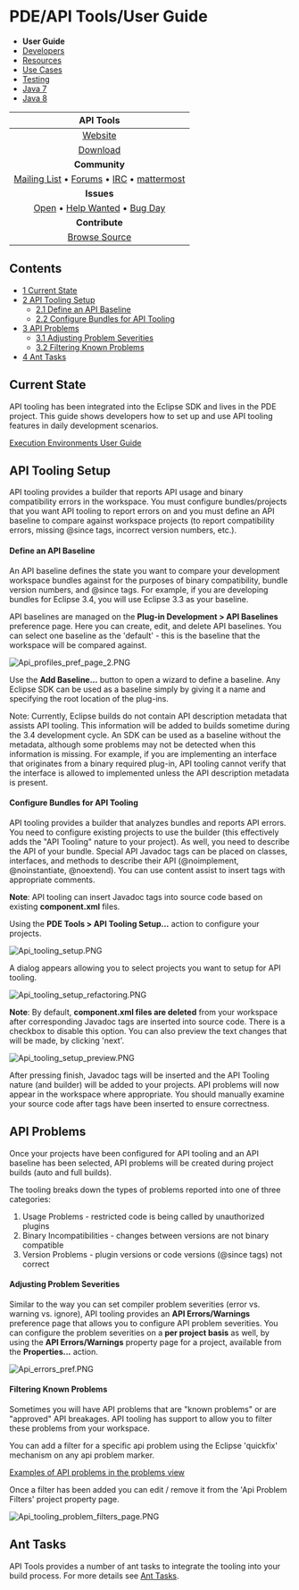 PDE/API Tools/User Guide
========================

*   **User Guide**
*   [Developers](/index.php?title=PDE/API_Tools/Developers&action=edit&redlink=1 "PDE/API Tools/Developers (page does not exist)")
*   [Resources](/PDE/API_Tools/Resources "PDE/API Tools/Resources")
*   [Use Cases](/PDE/API_Tools/Use_Cases "PDE/API Tools/Use Cases")
*   [Testing](/PDE/API_Tools/Testing "PDE/API Tools/Testing")
*   [Java 7](/PDE/API_Tools/Java7 "PDE/API Tools/Java7")
*   [Java 8](/PDE/API_Tools/Java8 "PDE/API Tools/Java8")

| **API Tools** |
| :-: |
| [Website](http://www.eclipse.org/pde/pde-api-tools/) |
| [Download](http://download.eclipse.org/eclipse/downloads/) |
| **Community** |
| [Mailing List](https://dev.eclipse.org/mailman/listinfo/pde-dev) • [Forums](http://www.eclipse.org/forums/eclipse.platform) • [IRC](irc://irc.freenode.net/#eclipse) • [mattermost](https://mattermost.eclipse.org/eclipse/channels/town-square) |  |
| **Issues** |
| [Open](https://bugs.eclipse.org/bugs/buglist.cgi?query_format=advanced&bug_status=UNCONFIRMED&bug_status=NEW&bug_status=ASSIGNED&bug_status=REOPENED&product=PDE&component=API+Tools) • [Help Wanted](https://bugs.eclipse.org/bugs/buglist.cgi?query_format=advanced&bug_status=UNCONFIRMED&bug_status=NEW&bug_status=ASSIGNED&bug_status=REOPENED&product=PDE&component=API+Tools&keywords=helpwanted) • [Bug Day](https://bugs.eclipse.org/bugs/buglist.cgi?query_format=advanced&bug_status=UNCONFIRMED&bug_status=NEW&bug_status=ASSIGNED&bug_status=REOPENED&product=PDE&component=API+Tools&keywords=bugday) |
| **Contribute** |
| [Browse Source](http://dev.eclipse.org/viewcvs/index.cgi/) |

Contents
--------

*   [1 Current State](#Current-State)
*   [2 API Tooling Setup](#API-Tooling-Setup)
    *   [2.1 Define an API Baseline](#Define-an-API-Baseline)
    *   [2.2 Configure Bundles for API Tooling](#Configure-Bundles-for-API-Tooling)
*   [3 API Problems](#API-Problems)
    *   [3.1 Adjusting Problem Severities](#Adjusting-Problem-Severities)
    *   [3.2 Filtering Known Problems](#Filtering-Known-Problems)
*   [4 Ant Tasks](#Ant-Tasks)

Current State
-------------

API tooling has been integrated into the Eclipse SDK and lives in the PDE project. 
This guide shows developers how to set up and use API tooling features in daily development scenarios.

[Execution Environments User Guide](/PDE/API_Tools/Target_Environment/User_Guide "PDE/API Tools/Target Environment/User Guide")

API Tooling Setup
-----------------

API tooling provides a builder that reports API usage and binary compatibility errors in the workspace. 
You must configure bundles/projects that you want API tooling to report errors on and you must define an API baseline to compare against workspace projects (to report compatibility errors, missing @since tags, incorrect version numbers, etc.).

#### Define an API Baseline

An API baseline defines the state you want to compare your development workspace bundles against for the purposes of binary compatibility, bundle version numbers, and @since tags. 
For example, if you are developing bundles for Eclipse 3.4, you will use Eclipse 3.3 as your baseline.

API baselines are managed on the **Plug-in Development > API Baselines** preference page. Here you can create, edit, and delete API baselines. 
You can select one baseline as the 'default' - this is the baseline that the workspace will be compared against.

![Api_profiles_pref_page_2.PNG](https://raw.githubusercontent.com/eclipse-pde/eclipse.pde/master/docs/images/Api_profiles_pref_page_2.PNG)

Use the **Add Baseline...** button to open a wizard to define a baseline. 
Any Eclipse SDK can be used as a baseline simply by giving it a name and specifying the root location of the plug-ins.

Note: Currently, Eclipse builds do not contain API description metadata that assists API tooling. 
This information will be added to builds sometime during the 3.4 development cycle. 
An SDK can be used as a baseline without the metadata, although some problems may not be detected when this information is missing.
For example, if you are implementing an interface that originates from a binary required plug-in, API tooling cannot verify that the interface is allowed to implemented unless the API description metadata is present.

#### Configure Bundles for API Tooling

API tooling provides a builder that analyzes bundles and reports API errors. 
You need to configure existing projects to use the builder (this effectively adds the "API Tooling" nature to your project). 
As well, you need to describe the API of your bundle. 
Special API Javadoc tags can be placed on classes, interfaces, and methods to describe their API (@noimplement, @noinstantiate, @noextend). 
You can use content assist to insert tags with appropriate comments.

**Note**: API tooling can insert Javadoc tags into source code based on existing **component.xml** files.

Using the **PDE Tools > API Tooling Setup...** action to configure your projects.

![Api_tooling_setup.PNG](https://raw.githubusercontent.com/eclipse-pde/eclipse.pde/master/docs/images/Api_tooling_setup.PNG)


A dialog appears allowing you to select projects you want to setup for API tooling.

![Api_tooling_setup_refactoring.PNG](https://raw.githubusercontent.com/eclipse-pde/eclipse.pde/master/docs/images/Api_tooling_setup_refactoring.PNG)


**Note**: By default, **component.xml files are deleted** from your workspace after corresponding Javadoc tags are inserted into source code. 
There is a checkbox to disable this option. 
You can also preview the text changes that will be made, by clicking 'next'.

![Api_tooling_setup_preview.PNG](https://raw.githubusercontent.com/eclipse-pde/eclipse.pde/master/docs/images/Api_tooling_setup_preview.PNG)

After pressing finish, Javadoc tags will be inserted and the API Tooling nature (and builder) will be added to your projects. 
API problems will now appear in the workspace where appropriate. 
You should manually examine your source code after tags have been inserted to ensure correctness.

API Problems
------------

Once your projects have been configured for API tooling and an API baseline has been selected, API problems will be created during project builds (auto and full builds).

The tooling breaks down the types of problems reported into one of three categories:

1.  Usage Problems - restricted code is being called by unauthorized plugins
2.  Binary Incompatibilities - changes between versions are not binary compatible
3.  Version Problems - plugin versions or code versions (@since tags) not correct

#### Adjusting Problem Severities

Similar to the way you can set compiler problem severities (error vs. warning vs. ignore), API tooling provides an **API Errors/Warnings** preference page that allows you to configure API problem severities. 
You can configure the problem severities on a **per project basis** as well, by using the **API Errors/Warnings** property page for a project, available from the **Properties...** action.

![Api_errors_pref.PNG](https://raw.githubusercontent.com/eclipse-pde/eclipse.pde/master/docs/images/Api_errors_pref.PNG)

#### Filtering Known Problems

Sometimes you will have API problems that are "known problems" or are "approved" API breakages. 
API tooling has support to allow you to filter these problems from your workspace.

You can add a filter for a specific api problem using the Eclipse 'quickfix' mechanism on any api problem marker.

[Examples of API problems in the problems view](/index.php?title=Special:Upload&wpDestFile=Api_tooling_problems.PNG "File:Api tooling problems.PNG")

  
Once a filter has been added you can edit / remove it from the 'Api Problem Filters' project property page.

![Api_tooling_problem_filters_page.PNG](https://raw.githubusercontent.com/eclipse-pde/eclipse.pde/master/docs/images/Api_tooling_problem_filters_page.PNG)

Ant Tasks
---------

API Tools provides a number of ant tasks to integrate the tooling into your build process. 
For more details see [Ant Tasks](/PDE/API_Tools/Tasks "PDE/API Tools/Tasks").

